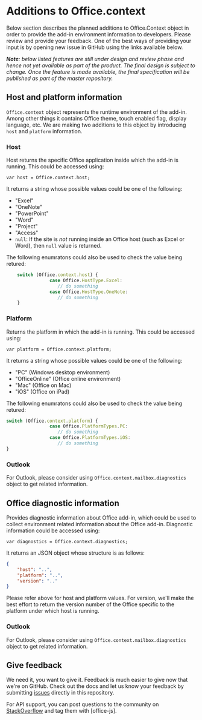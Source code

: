 # Additions to Office.context

Below section describes the planned additions to Office.Context object in order to provide the add-in environment information to developers. Please review and provide your feedback. One of the best ways of providing your input is by opening new issue in GitHub using the links available below.

_**Note**: below listed features are still under design and review phase and hence not yet available as part of the product. The final design is subject to change. Once the feature is made available, the final specification will be published as part of the master repository._

## Host and platform information 

`Office.context` object represents the runtime environment of the add-in. Among other things it contains Office theme, touch enabled flag, display language, etc. We are making two additions to this object by introducing `host` and `platform` information.

### Host
Host returns the specific Office application inside which the add-in is running. This could be accessed using:  

`var host = Office.context.host;`

It returns a string whose possible values could be one of the following: 
* "Excel" 
* "OneNote"
* "PowerPoint"
* "Word"
* "Project"
* "Access"
* `null`: If the site is _not_ running inside an Office host (such as Excel or Word), then `null` value is returned. 

The following enumratons could also be used to check the value being retured: 

```js
	switch (Office.context.host) {
                case Office.HostType.Excel:
                   // do something
                case Office.HostType.OneNote:
                   // do something
	}
```

### Platform 
Returns the platform in which the add-in is running. This could be accessed using:  

`var platform = Office.context.platform;`

It returns a string whose possible values could be one of the following: 
* "PC" (Windows desktop environment) 
* "OfficeOnline" (Office online environment) 
* "Mac" (Office on Mac)
* "iOS" (Office on iPad)

The following enumratons could also be used to check the value being retured: 

```js
switch (Office.context.platform) {
                case Office.PlatformTypes.PC:
                   // do something
                case Office.PlatformTypes.iOS:
                   // do something
}

```
### Outlook 
For Outlook, please consider using `Office.context.mailbox.diagnostics` object to get related information. 

## Office diagnostic information 
Provides diagnostic information about Office add-in, which could be used to collect environment related information about the Office add-in. Diagnostic information could be accessed using: 

`var diagnostics = Office.context.diagnostics;`

It returns an JSON object whose structure is as follows: 

```json
{
	"host": "..",
	"platform": "..",
	"version": ".."
}
```

Please refer above for host and platform values. For version, we'll make the best effort to return the version number of the Office specific to the platform under which host is running. 

### Outlook 
For Outlook, please consider using `Office.context.mailbox.diagnostics` object to get related information. 

## Give feedback

We need it, you want to give it. Feedback is much easier to give now that we're on GitHub. Check out the docs and let us know your feedback by submitting [issues](https://github.com/OfficeDev/office-js-docs/issues) directly in this repository.

For API support, you can post questions to the community on [StackOverflow](http://stackoverflow.com/questions/tagged/office-js) and tag them with [office-js].

